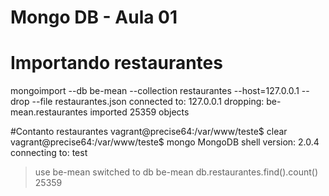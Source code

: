 # Mongo DB - Aula 01
# Importando restaurantes
mongoimport --db be-mean --collection restaurantes --host=127.0.0.1 --drop --file restaurantes.json
connected to: 127.0.0.1
dropping: be-mean.restaurantes
imported 25359 objects

#Contanto restaurantes
vagrant@precise64:/var/www/teste$ clear
vagrant@precise64:/var/www/teste$ mongo
MongoDB shell version: 2.0.4
connecting to: test
> use be-mean
switched to db be-mean
> db.restaurantes.find().count()
25359

